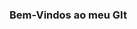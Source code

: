### Bem-Vindos ao meu GIt


<!--
**anthonybuenoo/anthonybuenoo** is a ✨ _special_ ✨ repository because its `README.md` (this file) appears on your GitHub profile.

Here are some ideas to get you started:

- 🔭 I’m currently working on ...
- 🌱 I’m currently learning ...
- 👯 I’m looking to collaborate on ...
- 🤔 I’m looking for help with ...
- 💬 Ask me about ...
- 📫 How to reach me: ...
- 😄 Pronouns: ...
- ⚡ Fun fact: 

<div>
    <a href="https://github.com/anthonybuenoo/anthonybuenoo.git:"></a>
    
    <img height="180em" src="https://github-readname-status.vercel.app/api?username=anthonybuenoo&show_icons=true&theme=dark&include_all_commits=true&count_private=true">
    <img height="180em" src="" >
</div>
